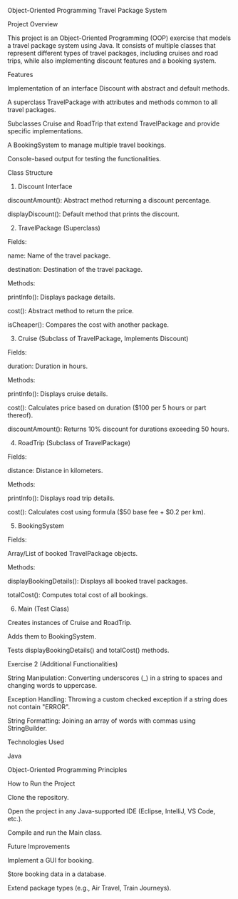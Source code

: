Object-Oriented Programming Travel Package System

Project Overview

This project is an Object-Oriented Programming (OOP) exercise that models a travel package system using Java. It consists of multiple classes that represent different types of travel packages, including cruises and road trips, while also implementing discount features and a booking system.

Features

Implementation of an interface Discount with abstract and default methods.

A superclass TravelPackage with attributes and methods common to all travel packages.

Subclasses Cruise and RoadTrip that extend TravelPackage and provide specific implementations.

A BookingSystem to manage multiple travel bookings.

Console-based output for testing the functionalities.

Class Structure

1. Discount Interface

discountAmount(): Abstract method returning a discount percentage.

displayDiscount(): Default method that prints the discount.

2. TravelPackage (Superclass)

Fields:

name: Name of the travel package.

destination: Destination of the travel package.

Methods:

printInfo(): Displays package details.

cost(): Abstract method to return the price.

isCheaper(): Compares the cost with another package.

3. Cruise (Subclass of TravelPackage, Implements Discount)

Fields:

duration: Duration in hours.

Methods:

printInfo(): Displays cruise details.

cost(): Calculates price based on duration ($100 per 5 hours or part thereof).

discountAmount(): Returns 10% discount for durations exceeding 50 hours.

4. RoadTrip (Subclass of TravelPackage)

Fields:

distance: Distance in kilometers.

Methods:

printInfo(): Displays road trip details.

cost(): Calculates cost using formula ($50 base fee + $0.2 per km).

5. BookingSystem

Fields:

Array/List of booked TravelPackage objects.

Methods:

displayBookingDetails(): Displays all booked travel packages.

totalCost(): Computes total cost of all bookings.

6. Main (Test Class)

Creates instances of Cruise and RoadTrip.

Adds them to BookingSystem.

Tests displayBookingDetails() and totalCost() methods.

Exercise 2 (Additional Functionalities)

String Manipulation: Converting underscores (_) in a string to spaces and changing words to uppercase.

Exception Handling: Throwing a custom checked exception if a string does not contain "ERROR".

String Formatting: Joining an array of words with commas using StringBuilder.

Technologies Used

Java

Object-Oriented Programming Principles

How to Run the Project

Clone the repository.

Open the project in any Java-supported IDE (Eclipse, IntelliJ, VS Code, etc.).

Compile and run the Main class.

Future Improvements

Implement a GUI for booking.

Store booking data in a database.

Extend package types (e.g., Air Travel, Train Journeys).
